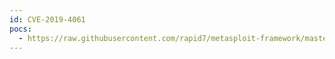 ```yaml
---
id: CVE-2019-4061
pocs:
  - https://raw.githubusercontent.com/rapid7/metasploit-framework/master/modules/auxiliary/gather/ibm_bigfix_sites_packages_enum.rb
---
```

